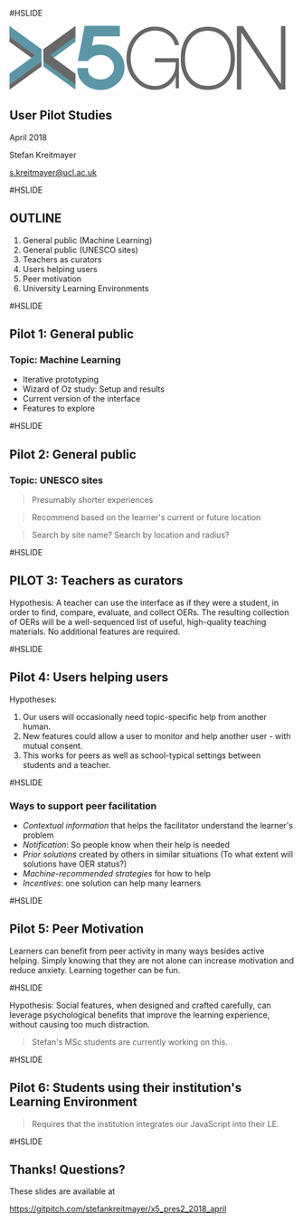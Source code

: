 #HSLIDE

![Logo](images/x5gon_logo.png)

## User Pilot Studies

April 2018

Stefan Kreitmayer

s.kreitmayer@ucl.ac.uk

#HSLIDE

## OUTLINE
1. General public (Machine Learning)
2. General public (UNESCO sites)
3. Teachers as curators
4. Users helping users
5. Peer motivation
6. University Learning Environments

#HSLIDE

## Pilot 1: General public
### Topic: Machine Learning

* Iterative prototyping
* Wizard of Oz study: Setup and results
* Current version of the interface
* Features to explore

#HSLIDE

## Pilot 2: General public
### Topic: UNESCO sites

> Presumably shorter experiences

> Recommend based on the learner's current or future location

> Search by site name? Search by location and radius?

#HSLIDE

## PILOT 3: Teachers as curators

Hypothesis: A teacher can use the interface as if they were a student, in order to find, compare, evaluate, and collect OERs. The resulting collection of OERs will be a well-sequenced list of useful, high-quality teaching materials. No additional features are required.

#HSLIDE

## Pilot 4: Users helping users

Hypotheses:

1. Our users will occasionally need topic-specific help from another human.
2. New features could allow a user to monitor and help another user - with mutual consent.
3. This works for peers as well as school-typical settings between students and a teacher.

#HSLIDE

### Ways to support peer facilitation

* _Contextual information_ that helps the facilitator understand the learner's problem
* _Notification_: So people know when their help is needed
* _Prior solutions_ created by others in similar situations (To what extent will solutions have OER status?)
* _Machine-recommended strategies_ for how to help
* _Incentives_: one solution can help many learners

#HSLIDE

## Pilot 5: Peer Motivation

Learners can benefit from peer activity in many ways besides active helping. Simply knowing that they are not alone can increase motivation and reduce anxiety. Learning together can be fun.

#HSLIDE

Hypothesis: Social features, when designed and crafted carefully, can leverage psychological benefits that improve the learning experience, without causing too much distraction.

> Stefan's MSc students are currently working on this.

#HSLIDE

## Pilot 6: Students using their institution's Learning Environment

> Requires that the institution integrates our JavaScript into their LE.

#HSLIDE

## Thanks! Questions?

These slides are available at

https://gitpitch.com/stefankreitmayer/x5_pres2_2018_april
